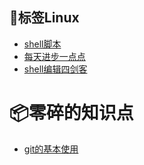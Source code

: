 ## 🐧标签Linux

- [shell脚本](_source/Linux/shell脚本.md)
- [每天进步一点点](_source/Linux/每天进步一点点/README.md)
- [shell编辑四剑客](_source/Linux/shell编辑四剑客.md)

# 📦零碎的知识点

- [git的基本使用](_source\零碎的知识点\git的基本使用)
